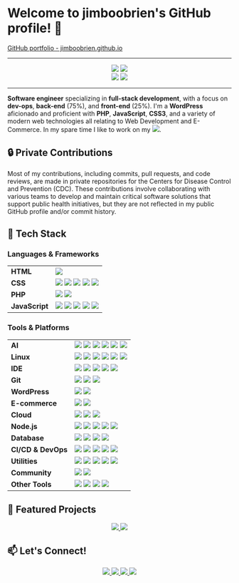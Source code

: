 <!--
Here are some ideas to get you started:

- 🔭 I’m currently working on ...
- 🌱 I’m currently learning ...
- 👯 I’m looking to collaborate on ...
- 🤔 I’m looking for help with ...
- 💬 Ask me about ...
- 📫 How to reach me: ...
- 😄 Pronouns: ...
- ⚡ Fun fact: ...
-->

# Welcome to jimboobrien's GitHub profile! 👋

<a target="_blank" href="https://jimboobrien.github.io">
    GitHub portfolio - jimboobrien.github.io
</a>


---

<div align="center">
    <img src="https://img.shields.io/badge/Fullstack-Developer-0854C1?style=for-the-badge&logo=onlyoffice" />
    <img src="https://img.shields.io/badge/DevOps-Developer-orange?style=for-the-badge&logo=substack" />
</div>
<div align="center">
    <img src="https://img.shields.io/badge/WordPress-Developer-21759B?style=for-the-badge&logo=wordpress" />
    <img src="https://img.shields.io/badge/Javascript-Developer-F7DF1E?style=for-the-badge&logo=javascript" />
</div>

---

**Software engineer** specializing in **full-stack development**, with a focus on **dev-ops**, **back-end** (75%), and **front-end** (25%). I'm a **WordPress** aficionado and proficient with **PHP**, **JavaScript**, **CSS3**, and a variety of modern web technologies all relating to Web Development and E-Commerce. In my spare time I like to work on my <img src="https://img.shields.io/badge/-Toyota-EB0A1E?logo=toyota&logoColor=white&style=flat-square">.<!--When I’m not coding, I enjoy hiking 🥾, gaming 🎮, and hitting the open road 🚗.-->

## 🔒 Private Contributions

Most of my contributions, including commits, pull requests, and code reviews, are made in private repositories for the Centers for Disease Control and Prevention (CDC). These contributions involve collaborating with various teams to develop and maintain critical software solutions that support public health initiatives, but they are not reflected in my public GitHub profile and/or commit history.

## 🌟 Tech Stack
### Languages & Frameworks

<table>
  <tr>
    <td><strong>HTML</strong></td>
    <td><img src="https://img.shields.io/badge/-HTML5-E34F26?logo=html5&logoColor=white&style=flat-square"></td>
  </tr>
  <tr>
    <td><strong>CSS</strong></td>
    <td>
      <img src="https://img.shields.io/badge/-CSS3-1572B6?logo=css3&logoColor=white&style=flat-square">
      <img src="https://img.shields.io/badge/-SASS-CC6699?logo=sass&logoColor=white&style=flat-square">
      <img src="https://img.shields.io/badge/-Bootstrap-563D7C?logo=bootstrap&logoColor=white&style=flat-square">
      <img src="https://img.shields.io/badge/-Tailwind%20CSS-06B6D4?logo=tailwind-css&logoColor=white&style=flat-square">
      <img src="https://img.shields.io/badge/-Stylelint-263238?logo=stylelint&logoColor=white&style=flat-square">
    </td>
  </tr>
  <tr>
    <td><strong>PHP</strong></td>
    <td>
      <img src="https://img.shields.io/badge/-PHP-777BB4?logo=tailwind-css&logoColor=white&style=flat-square">
      <img src="https://img.shields.io/badge/-phpMyAdmin-6C78AF?logo=phpmyadmin&logoColor=white&style=flat-square">
    </td>
  </tr>
  <tr>
    <td><strong>JavaScript</strong></td>
    <td>
      <img src="https://img.shields.io/badge/-jQuery-0769AD?logo=jquery&logoColor=white&style=flat-square">
      <img src="https://img.shields.io/badge/-JavaScript-F7DF1E?logo=javascript&logoColor=white&style=flat-square">
      <img src="https://img.shields.io/badge/-TypeScript-007ACC?logo=typescript&logoColor=white&style=flat-square">
      <img src="https://img.shields.io/badge/-React-61DAFB?logo=react&logoColor=white&style=flat-square">
      <img src="https://img.shields.io/badge/-Next.js-000000?logo=next.js&logoColor=white&style=flat-square">
    </td>
  </tr>
</table>

### Tools & Platforms

<table>
  <tr>
    <td><strong>AI</strong></td>
    <td>
      <img src="https://img.shields.io/badge/-Anthropic-191919?logo=anthropic&logoColor=white&style=flat-square">
      <img src="https://img.shields.io/badge/-Claude-D97757?logo=claude&logoColor=white&style=flat-square">
      <img src="https://img.shields.io/badge/-Ollama-000000?logo=ollama&logoColor=white&style=flat-square">
      <img src="https://img.shields.io/badge/-OpenAI-412991?logo=openai&logoColor=white&style=flat-square">
      <img src="https://img.shields.io/badge/-Railway-0B0D0E?logo=railway&logoColor=white&style=flat-square">
      <img src="https://img.shields.io/badge/-Hugging%20Face-FFD21E?logo=huggingface&logoColor=white&style=flat-square">
    </td>
  </tr>
  <tr>
    <td><strong>Linux</strong></td>
    <td>
      <img src="https://img.shields.io/badge/-Linux-FCC624?logo=linux&logoColor=white&style=flat-square">
      <img src="https://img.shields.io/badge/-Kubernetes-326CE5?logo=kubernetes&logoColor=white&style=flat-square">
      <img src="https://img.shields.io/badge/-Nginx-009639?logo=nginx&logoColor=white&style=flat-square">
      <img src="https://img.shields.io/badge/-Red%20Hat-EE0000?logo=redhat&logoColor=white&style=flat-square">
      <img src="https://img.shields.io/badge/-Ubuntu-E95420?logo=ubuntu&logoColor=white&style=flat-square">
      <img src="https://img.shields.io/badge/-Vim-019733?logo=vim&logoColor=white&style=flat-square">
    </td>
  </tr>
  <tr>
    <td><strong>IDE</strong></td>
    <td>
      <img src="https://img.shields.io/badge/-VSCode-007ACC?logo=visual-studio-code&logoColor=white&style=flat-square">
      <img src="https://img.shields.io/badge/-JetBrains-000000?logo=jetbrains&logoColor=white&style=flat-square">
      <img src="https://img.shields.io/badge/-Notepad++-90E59A?logo=notepadplusplus&logoColor=white&style=flat-square">
      <img src="https://img.shields.io/badge/-PhpStorm-000000?logo=phpstorm&logoColor=white&style=flat-square">
      <img src="https://img.shields.io/badge/-WebStorm-000000?logo=webstorm&logoColor=white&style=flat-square">
    </td>
  </tr>
  <tr>
    <td><strong>Git</strong></td>
    <td>
      <img src="https://img.shields.io/badge/-Git-F05032?logo=git&logoColor=white&style=flat-square">
      <img src="https://img.shields.io/badge/-GitHub-181717?logo=github&logoColor=white&style=flat-square">
      <img src="https://img.shields.io/badge/-GitLab-FC6D26?logo=gitlab&logoColor=white&style=flat-square">
    </td>
  </tr>
  <tr>
    <td><strong>WordPress</strong></td>
    <td>
      <img src="https://img.shields.io/badge/-wordpress-21759B?logo=wordpress&logoColor=white&style=flat-square">
      <img src="https://img.shields.io/badge/-WooCommerce-96588A?logo=woocommerce&logoColor=white&style=flat-square">
    </td>
  </tr>
  
  <tr>
    <td><strong>E-commerce</strong></td>
    <td>
      <img src="https://img.shields.io/badge/-Stripe-635BFF?logo=stripe&logoColor=white&style=flat-square">
      <img src="https://img.shields.io/badge/-WooCommerce-96588A?logo=woocommerce&logoColor=white&style=flat-square">
    </td>
  </tr>
   <tr>
    <td><strong>Cloud</strong></td>
    <td>
      <img src="https://img.shields.io/badge/-AWS-232F3E?logo=amazonwebservices&logoColor=white&style=flat-square">
      <img src="https://img.shields.io/badge/-Railway-0B0D0E?logo=railway&logoColor=white&style=flat-square">
      <img src="https://img.shields.io/badge/-Vercel-000000?logo=vercel&logoColor=white&style=flat-square">
    </td>
  </tr>
  <tr>
    <td><strong>Node.js</strong></td>
    <td>
      <img src="https://img.shields.io/badge/-Node.js-5FA04E?logo=nodedotjs&logoColor=white&style=flat-square">
      <img src="https://img.shields.io/badge/-NPM-CB3837?logo=npm&logoColor=white&style=flat-square">
      <img src="https://img.shields.io/badge/-Express-000000?logo=express&logoColor=white&style=flat-square">
      <img src="https://img.shields.io/badge/-Prisma-2D3748?logo=prisma&logoColor=white&style=flat-square">
      <img src="https://img.shields.io/badge/-Puppeteer-40B5A4?logo=puppeteer&logoColor=white&style=flat-square">
    </td>
  </tr>
   <tr>
    <td><strong>Database</strong></td>
    <td>
      <img src="https://img.shields.io/badge/-MySQL-4479A1?logo=mysql&logoColor=white&style=flat-square">
      <img src="https://img.shields.io/badge/-phpMyAdmin-6C78AF?logo=phpmyadmin&logoColor=white&style=flat-square">
      <img src="https://img.shields.io/badge/-Prisma-2D3748?logo=prisma&logoColor=white&style=flat-square">
      <img src="https://img.shields.io/badge/-Supabase-3FCF8E?logo=supabase&logoColor=white&style=flat-square">
    </td>
  </tr>
   <tr>
    <td><strong>CI/CD & DevOps</strong></td>
    <td>
      <img src="https://img.shields.io/badge/-Travis%20CI-3EAAAF?logo=travisci&logoColor=white&style=flat-square">
      <img src="https://img.shields.io/badge/-Docker-2496ED?logo=docker&logoColor=white&style=flat-square">
      <img src="https://img.shields.io/badge/-Kubernetes-326CE5?logo=kubernetes&logoColor=white&style=flat-square">
      <img src="https://img.shields.io/badge/-Nginx-009639?logo=nginx&logoColor=white&style=flat-square">
      <img src="https://img.shields.io/badge/-Trivy-1904DA?logo=trivy&logoColor=white&style=flat-square">
    </td>
  </tr>
  <tr>
    <td><strong>Utilities</strong></td>
    <td>
      <img src="https://img.shields.io/badge/-Jira-0052CC?logo=jira&logoColor=white&style=flat-square">
      <img src="https://img.shields.io/badge/-Postman-FF6C37?logo=postman&logoColor=white&style=flat-square">
      <img src="https://img.shields.io/badge/-Grunt-FAA918?logo=grunt&logoColor=white&style=flat-square">
      <img src="https://img.shields.io/badge/-Gulp-CF4647?logo=gulp&logoColor=white&style=flat-square">
      <img src="https://img.shields.io/badge/-Babel-F9DC3E?logo=babel&logoColor=white&style=flat-square">
    </td>
  </tr>
   <tr>
    <td><strong>Community</strong></td>
    <td>
      <img src="https://img.shields.io/badge/-Stack%20Overflow-F58025?logo=stackoverflow&logoColor=white&style=flat-square">
      <img src="https://img.shields.io/badge/-Dev.to-0A0A0A?logo=devdotto&logoColor=white&style=flat-square">
    </td>
  </tr>
   <tr>
    <td><strong>Other Tools</strong></td>
    <td>
      <img src="https://img.shields.io/badge/-Stylelint-263238?logo=stylelint&logoColor=white&style=flat-square">
      <img src="https://img.shields.io/badge/-Webpack-8DD6F9?logo=webpack&logoColor=white&style=flat-square">
      <img src="https://img.shields.io/badge/-Twilio-F22F46?logo=twilio&logoColor=white&style=flat-square">
      <img src="https://img.shields.io/badge/-Toptal-3863A0?logo=toptal&logoColor=white&style=flat-square">
    </td>
  </tr>
</table>

## 🚀 Featured Projects

<div align="center">
    <a href="https://github.com/cdcent/TemplatePackage">
        <img src="https://img.shields.io/static/v1?label=Project&message=CDC.gov Templates&color=blue&style=for-the-badge&logo=github">
    </a>
    <a href="https://github.com/cdcent/WCMS">
        <img src="https://img.shields.io/static/v1?label=Project&message=CDC.gov CMS&color=red&style=for-the-badge&logo=github">
    </a>
</div>

## 📫 Let's Connect!

<p align="center">
  <a href="https://www.linkedin.com/in/jimboobrien">
    <img src="https://img.shields.io/badge/-LinkedIn-0A66C2?logo=linkedin&logoColor=white&style=for-the-badge">
  </a>
  <a href="https://jimboobrien.github.io">
    <img src="https://img.shields.io/badge/-Portfolio-1DA1F2?logo=webpack&logoColor=white&style=for-the-badge">
  </a>
  <a href="https://codepen.io/jimboobrien">
    <img src="https://img.shields.io/badge/-CodePen-000000?logo=codepen&logoColor=white&style=for-the-badge">
  </a>
  <a href="https://visionquestdevelopment.com/">
    <img src="https://img.shields.io/badge/-VQDEV-0A66C2?logo=linkedin&logoColor=white&style=for-the-badge">
  </a>
</p>
